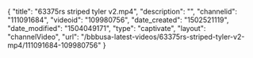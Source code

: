 {
    "title": "63375rs striped tyler v2.mp4",
    "description": "",
    "channelid": "111091684",
    "videoid": "109980756",
    "date_created": "1502521119",
    "date_modified": "1504049171",
    "type": "captivate",
    "layout": "channelVideo",
    "url": "\/bbbusa-latest-videos\/63375rs-striped-tyler-v2-mp4\/111091684-109980756"
}